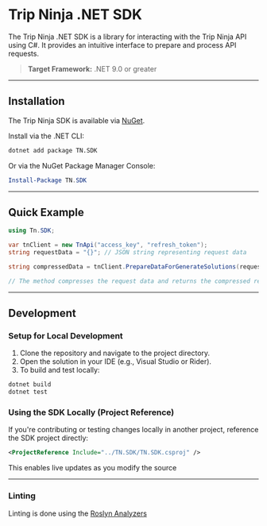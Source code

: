 # Trip Ninja .NET SDK

The Trip Ninja .NET SDK is a library for interacting with the Trip Ninja API using C#.
It provides an intuitive interface to prepare and process API requests.

> **Target Framework:** .NET 9.0 or greater

---

## Installation

The Trip Ninja SDK is available via [NuGet](https://www.nuget.org/).

Install via the .NET CLI:

```bash
dotnet add package TN.SDK
```

Or via the NuGet Package Manager Console:

```powershell
Install-Package TN.SDK
```

---

## Quick Example

```csharp
using Tn.SDK;

var tnClient = new TnApi("access_key", "refresh_token");
string requestData = "{}"; // JSON string representing request data

string compressedData = tnClient.PrepareDataForGenerateSolutions(requestData);

// The method compresses the request data and returns the compressed result
```

---

## Development

### Setup for Local Development

1. Clone the repository and navigate to the project directory.
2. Open the solution in your IDE (e.g., Visual Studio or Rider).
3. To build and test locally:

```bash
dotnet build
dotnet test
```

### Using the SDK Locally (Project Reference)

If you're contributing or testing changes locally in another project, reference the SDK project directly:

```xml
<ProjectReference Include="../TN.SDK/TN.SDK.csproj" />
```

This enables live updates as you modify the source

---

### Linting

Linting is done using the [Roslyn Analyzers](https://learn.microsoft.com/en-us/visualstudio/code-quality/roslyn-analyzers-overview)

